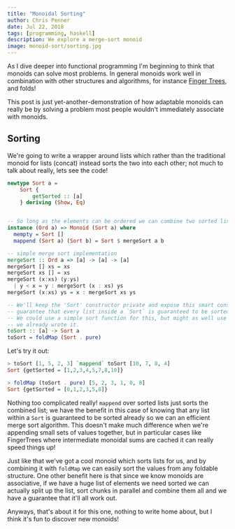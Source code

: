 ```yaml
---
title: "Monoidal Sorting"
author: Chris Penner
date: Jul 22, 2018
tags: [programming, haskell]
description: We explore a merge-sort monoid
image: monoid-sort/sorting.jpg
---
```


As I dive deeper into functional programming I'm beginning to think that
monoids can solve most problems. In general monoids work well in combination
with other structures and algorithms, for instance [Finger
Trees](/posts/intro-to-finger-trees), and folds!

This post is just yet-another-demonstration of how adaptable monoids
can really be by solving a problem most people wouldn't immediately associate
with monoids.

## Sorting

We're going to write a wrapper around lists which rather than the traditional monoid for lists (concat) instead 
sorts the two into each other; not much to talk about really, lets see the code!


```haskell
newtype Sort a =
    Sort {
        getSorted :: [a]
    } deriving (Show, Eq)


-- So long as the elements can be ordered we can combine two sorted lists using mergeSort
instance (Ord a) => Monoid (Sort a) where
  mempty = Sort []
  mappend (Sort a) (Sort b) = Sort $ mergeSort a b

-- simple merge sort implementation
mergeSort :: Ord a => [a] -> [a] -> [a]
mergeSort [] xs = xs
mergeSort xs [] = xs
mergeSort (x:xs) (y:ys)
  | y < x = y : mergeSort (x : xs) ys
mergeSort (x:xs) ys = x : mergeSort xs ys

-- We'll keep the 'Sort' constructor private and expose this smart constructor instead so we can
-- guarantee that every list inside a `Sort` is guaranteed to be sorted.
-- We could use a simple sort function for this, but might as well use mergeSort since 
-- we already wrote it.
toSort :: [a] -> Sort a
toSort = foldMap (Sort . pure)
```

Let's try it out:

```haskell
> toSort [1, 5, 2, 3] `mappend` toSort [10, 7, 8, 4]
Sort {getSorted = [1,2,3,4,5,7,8,10]}

> foldMap (toSort . pure) [5, 2, 3, 1, 0, 8]
Sort {getSorted = [0,1,2,3,5,8]}
```

Nothing too complicated really! `mappend` over sorted lists just sorts the combined list; we have the benefit in this
case of knowing that any list within a `Sort` is guaranteed to be sorted already so we can an efficient merge sort
algorithm. This doesn't make much difference when we're appending small sets of values together, but in particular
cases like FingerTrees where intermediate monoidal sums are cached it can really speed things up!

Just like that we've got a cool monoid which sorts lists for us, and by combining it with `foldMap` we can easily sort
the values from any foldable structure. One other benefit here is that since we know monoids are associative, if we
have a huge list of elements we need sorted we can actually split up the list, sort chunks in parallel and combine them
all and we have a guarantee that it'll all work out.

Anyways, that's about it for this one, nothing to write home about, but I think it's fun to discover new monoids!
